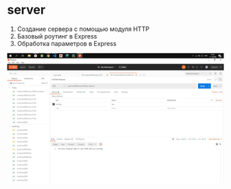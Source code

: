 # server
1. Создание сервера с помощью модуля HTTP
2. Базовый роутинг в Express
3. Обработка параметров в Express

![Image of Yaktocat](https://github.com/anna-reirl/Server/blob/main/screen.JPG)
